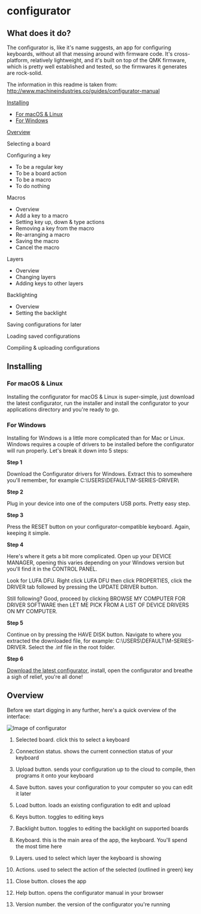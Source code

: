 # configurator

## What does it do?

The configurator is, like it's name suggests, an app for configuring keyboards, without all that messing around with firmware code. It's cross-platform, relatively lightweight, and it's built on top of the QMK firmware, which is pretty well established and tested, so the firmwares it generates are rock-solid.

The information in this readme is taken from: http://www.machineindustries.co/guides/configurator-manual

[Installing](https://github.com/CountParadox/configurator/blob/master/README.md#installing)

- [For macOS & Linux](https://github.com/CountParadox/configurator/blob/master/README.md#for-macos--linux)
- [For Windows](https://github.com/CountParadox/configurator/blob/master/README.md#for-windows)

[Overview](https://github.com/CountParadox/configurator/blob/master/README.md#overview)

Selecting a board

Configuring a key

- To be a regular key
- To be a board action
- To be a macro
- To do nothing

Macros

- Overview
- Add a key to a macro
- Setting key up, down & type actions
- Removing a key from the macro
- Re-arranging a macro
- Saving the macro
- Cancel the macro

Layers

- Overview
- Changing layers
- Adding keys to other layers

Backlighting

- Overview
- Setting the backlight

Saving configurations for later

Loading saved configurations

Compiling & uploading configurations

## Installing

### For macOS & Linux

Installing the configurator for macOS & Linux is super-simple, just download the latest configurator, run the installer and install the configurator to your applications directory and you're ready to go.

### For Windows
Installing for Windows is a little more complicated than for Mac or Linux. Windows requires a couple of drivers to be installed before the configurator will run properly. Let's break it down into 5 steps:

**Step 1**

Download the Configurator drivers for Windows. Extract this to somewhere you'll remember, for example C:\USERS\DEFAULT\M-SERIES-DRIVER\

**Step 2**

Plug in your device into one of the computers USB ports. Pretty easy step.

**Step 3**

Press the RESET button on your configurator-compatible keyboard. Again, keeping it simple.

**Step 4**

Here's where it gets a bit more complicated. Open up your DEVICE MANAGER, opening this varies depending on your Windows version but you'll find it in the CONTROL PANEL.

Look for LUFA DFU. Right click LUFA DFU then click PROPERTIES, click the DRIVER tab followed by pressing the UPDATE DRIVER button.

Still following? Good, proceed by clicking BROWSE MY COMPUTER FOR DRIVER SOFTWARE then LET ME PICK FROM A LIST OF DEVICE DRIVERS ON MY COMPUTER.

**Step 5**

Continue on by pressing the HAVE DISK button. Navigate to where you extracted the downloaded file, for example: C:\USERS\DEFAULT\M-SERIES-DRIVER\. Select the .inf file in the root folder.

**Step 6**

[Download the latest configurator](https://github.com/MachineIndustries/configurator/releases/latest), install, open the configurator and breathe a sigh of relief, you're all done!

## Overview

Before we start digging in any further, here's a quick overview of the interface:

![Image of configurator](http://www.machineindustries.co/uploads/guides/configurator-manual/overview.png "configurator main screen")

1. Selected board. click this to select a keyboard

2. Connection status. shows the current connection status of your keyboard

3. Upload button. sends your configuration up to the cloud to compile, then programs it onto your keyboard

4. Save button. saves your configuration to your computer so you can edit it later

5. Load button. loads an existing configuration to edit and upload

6. Keys button. toggles to editing keys

7. Backlight button. toggles to editing the backlight on supported boards

8. Keyboard. this is the main area of the app, the keyboard. You'll spend the most time here

9. Layers. used to select which layer the keyboard is showing

10. Actions. used to select the action of the selected (outlined in green) key

11. Close button. closes the app

12. Help button. opens the configurator manual in your browser

13. Version number. the version of the configurator you're running

